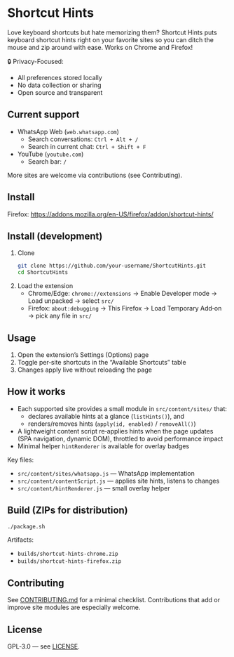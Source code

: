# Shortcut Hints

Love keyboard shortcuts but hate memorizing them? Shortcut Hints puts keyboard shortcut hints right on your favorite sites so you can ditch the mouse and zip around with ease. Works on Chrome and Firefox!

🔒 Privacy-Focused:
- All preferences stored locally
- No data collection or sharing
- Open source and transparent

## Current support

- WhatsApp Web (`web.whatsapp.com`)
  - Search conversations: `Ctrl + Alt + /`
  - Search in current chat: `Ctrl + Shift + F`
- YouTube (`youtube.com`)
  - Search bar: `/`

More sites are welcome via contributions (see Contributing).

## Install

Firefox: https://addons.mozilla.org/en-US/firefox/addon/shortcut-hints/


## Install (development)

1. Clone
   ```bash
   git clone https://github.com/your-username/ShortcutHints.git
   cd ShortcutHints
   ```
2. Load the extension
   - Chrome/Edge: `chrome://extensions` → Enable Developer mode → Load unpacked → select `src/`
   - Firefox: `about:debugging` → This Firefox → Load Temporary Add‑on → pick any file in `src/`

## Usage

1. Open the extension’s Settings (Options) page
2. Toggle per‑site shortcuts in the “Available Shortcuts” table
3. Changes apply live without reloading the page

## How it works

- Each supported site provides a small module in `src/content/sites/` that:
  - declares available hints at a glance (`listHints()`), and
  - renders/removes hints (`apply(id, enabled)` / `removeAll()`)
- A lightweight content script re‑applies hints when the page updates (SPA navigation, dynamic DOM), throttled to avoid performance impact
- Minimal helper `hintRenderer` is available for overlay badges

Key files:
- `src/content/sites/whatsapp.js` — WhatsApp implementation
- `src/content/contentScript.js` — applies site hints, listens to changes
- `src/content/hintRenderer.js` — small overlay helper

## Build (ZIPs for distribution)

```bash
./package.sh
```

Artifacts:
- `builds/shortcut-hints-chrome.zip`
- `builds/shortcut-hints-firefox.zip`

## Contributing

See [CONTRIBUTING.md](CONTRIBUTING.md) for a minimal checklist. Contributions that add or improve site modules are especially welcome.

## License

GPL‑3.0 — see [LICENSE](LICENSE).
